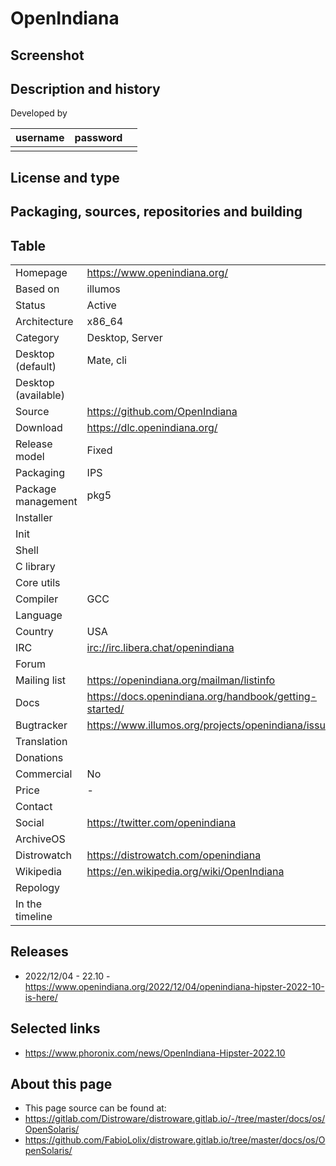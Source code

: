 # OpenIndiana

## Screenshot


## Description and history

>

Developed by

| username | password |  |
|----------|----------|--|
|  |  |  |


## License and type

>


## Packaging, sources, repositories and building

>


## Table

|                       |  |
|-----------------------|--|
| Homepage              | <https://www.openindiana.org/> |
| Based on              | illumos |
| Status                | Active |
| Architecture          | x86_64 |
| Category              | Desktop, Server |
| Desktop (default)     | Mate, cli |
| Desktop (available)   |  |
| Source                | <https://github.com/OpenIndiana> |
| Download              | <https://dlc.openindiana.org/> |
| Release model         | Fixed |
| Packaging             | IPS |
| Package management    | pkg5 |
| Installer             |  |
| Init                  |  |
| Shell                 |  |
| C library             |  |
| Core utils            |  |
| Compiler              | GCC |
| Language              |  |
| Country               | USA |
| IRC                   | <irc://irc.libera.chat/openindiana> |
| Forum                 |  |
| Mailing list          | <https://openindiana.org/mailman/listinfo> |
| Docs                  | <https://docs.openindiana.org/handbook/getting-started/> |
| Bugtracker            | <https://www.illumos.org/projects/openindiana/issues> |
| Translation           |  |
| Donations             |  |
| Commercial            | No |
| Price                 | - |
| Contact               |  |
| Social                | <https://twitter.com/openindiana> |
| ArchiveOS             |  |
| Distrowatch           | <https://distrowatch.com/openindiana> |
| Wikipedia             | <https://en.wikipedia.org/wiki/OpenIndiana> |
| Repology              |  |
| In the timeline       |  |


## Releases

* 2022/12/04 - 22.10 - <https://www.openindiana.org/2022/12/04/openindiana-hipster-2022-10-is-here/>


## Selected links

* <https://www.phoronix.com/news/OpenIndiana-Hipster-2022.10>


## About this page

* This page source can be found at:
* <https://gitlab.com/Distroware/distroware.gitlab.io/-/tree/master/docs/os/OpenSolaris/>
* <https://github.com/FabioLolix/distroware.gitlab.io/tree/master/docs/os/OpenSolaris/>
